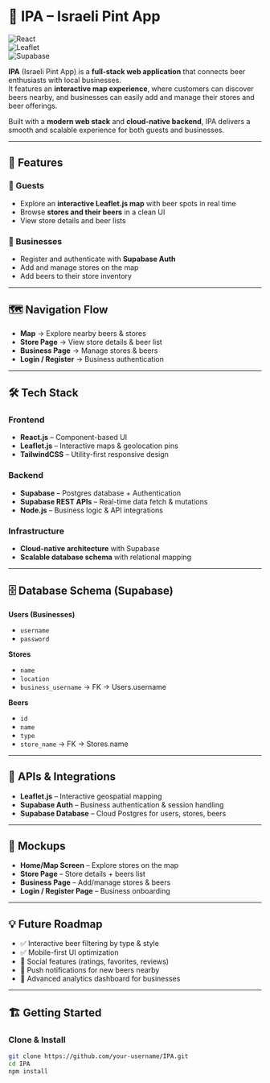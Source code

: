 # 🍺 IPA – Israeli Pint App  

![React](https://img.shields.io/badge/Frontend-React-blue?logo=react)  
![Leaflet](https://img.shields.io/badge/Maps-Leaflet-green?logo=leaflet)  
![Supabase](https://img.shields.io/badge/Backend-Supabase-black?logo=supabase)  


**IPA** (Israeli Pint App) is a **full-stack web application** that connects beer enthusiasts with local businesses.  
It features an **interactive map experience**, where customers can discover beers nearby, and businesses can easily add and manage their stores and beer offerings.  

Built with a **modern web stack** and **cloud-native backend**, IPA delivers a smooth and scalable experience for both guests and businesses.  

---

## 🚀 Features  

### 👤 Guests  
- Explore an **interactive Leaflet.js map** with beer spots in real time  
- Browse **stores and their beers** in a clean UI  
- View store details and beer lists  

### 🏪 Businesses  
- Register and authenticate with **Supabase Auth**  
- Add and manage stores on the map  
- Add beers to their store inventory  

---

## 🗺️ Navigation Flow  

- **Map** → Explore nearby beers & stores  
- **Store Page** → View store details & beer list  
- **Business Page** → Manage stores & beers  
- **Login / Register** → Business authentication  

---

## 🛠️ Tech Stack  

### Frontend  
- **React.js** – Component-based UI  
- **Leaflet.js** – Interactive maps & geolocation pins  
- **TailwindCSS** – Utility-first responsive design  

### Backend  
- **Supabase** – Postgres database + Authentication  
- **Supabase REST APIs** – Real-time data fetch & mutations  
- **Node.js** – Business logic & API integrations  

### Infrastructure  
- **Cloud-native architecture** with Supabase  
- **Scalable database schema** with relational mapping  

---

## 🗄️ Database Schema (Supabase)  

**Users (Businesses)**  
- `username`  
- `password`  

**Stores**  
- `name`  
- `location`  
- `business_username` → FK → Users.username  

**Beers**  
- `id`  
- `name`  
- `type`  
- `store_name` → FK → Stores.name  

---

## 🔌 APIs & Integrations  

- **Leaflet.js** – Interactive geospatial mapping  
- **Supabase Auth** – Business authentication & session handling  
- **Supabase Database** – Cloud Postgres for users, stores, beers  

---

## 📸 Mockups  

- **Home/Map Screen** – Explore stores on the map  
- **Store Page** – Store details + beers list  
- **Business Page** – Add/manage stores & beers  
- **Login / Register Page** – Business onboarding  

---

## 💡 Future Roadmap  

- ✅ Interactive beer filtering by type & style  
- ✅ Mobile-first UI optimization  
- 🚀 Social features (ratings, favorites, reviews)  
- 🚀 Push notifications for new beers nearby  
- 🚀 Advanced analytics dashboard for businesses  

---

## 🏗️ Getting Started  

### Clone & Install  
```bash
git clone https://github.com/your-username/IPA.git
cd IPA
npm install
